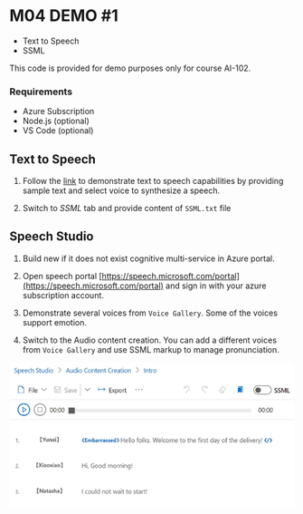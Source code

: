 # M04 DEMO #1

- Text to Speech
- SSML

This code is provided for demo purposes only for course AI-102.

### Requirements
- Azure Subscription
- Node.js (optional)
- VS Code (optional)

## Text to Speech

1. Follow the [link](https://azure.microsoft.com/en-us/services/cognitive-services/text-to-speech/) to demonstrate text to speech capabilities by providing sample text and select voice to synthesize a speech.

1. Switch to *SSML* tab and provide content of `SSML.txt` file


## Speech Studio 

1. Build new if it does not exist cognitive multi-service in Azure portal.
 
1. Open speech portal [https://speech.microsoft.com/portal](https://speech.microsoft.com/portal) and sign in with your azure subscription account.

1. Demonstrate several voices from `Voice Gallery`. Some of the voices support emotion.

1. Switch to the Audio content creation. You can add a different voices from `Voice Gallery` and use SSML markup to manage pronunciation.

![studio](studio.png)



